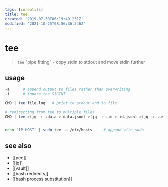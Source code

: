 ```yaml
---
tags: [coreutils]
title: tee
created: '2019-07-30T06:19:49.251Z'
modified: '2021-10-25T08:56:36.546Z'
---
```


# tee

> `tee` "pipe fitting" - copy stdin to stdout and move stdin further

## usage

```sh
-a      # append output to files rather than overwriting
-i      # ignore the SIGINT
```

```sh
CMD | tee file.log   # print to stdout and to file

# redirecting from tee to multiple files
CMD | tee >(jq -r .data > data.json) >(jq -r .id > id.json) >(jq -r .user > user.json)


echo 'IP HOST' | sudo tee -a /etc/hosts     # append with sudo
```

## see also

- [[pee]]
- [[jq]]
- [[vault]]
- [[bash redirects]]
- [[bash process substitution]]

